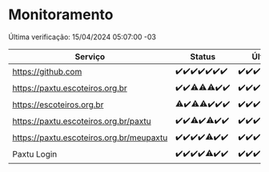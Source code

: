 # Monitoramento

Última verificação: 15/04/2024 05:07:00 -03

|Serviço|Status|Últimas 24h|
|---|---|---|
|https://github.com|<span title="2024-04-08: OK=24">✔️</span><span title="2024-04-09: OK=24">✔️</span><span title="2024-04-10: OK=24">✔️</span><span title="2024-04-11: OK=24">✔️</span><span title="2024-04-12: OK=24">✔️</span><span title="2024-04-13: OK=24">✔️</span><span title="2024-04-14: OK=6">✔️</span>|<span title="14/04/2024 07:32:00 -03 : 200">✔️</span><span title="14/04/2024 11:25:00 -03 : 200">✔️</span><span title="14/04/2024 18:09:00 -03 : 200">✔️</span><span title="14/04/2024 20:29:00 -03 : 200">✔️</span><span title="15/04/2024 00:00:00 -03 : 200">✔️</span><span title="15/04/2024 01:13:00 -03 : 200">✔️</span><span title="15/04/2024 02:06:00 -03 : 200">✔️</span><span title="15/04/2024 03:09:00 -03 : 200">✔️</span><span title="15/04/2024 04:04:00 -03 : 200">✔️</span><span title="15/04/2024 05:07:00 -03 : 200">✔️</span>|
|https://paxtu.escoteiros.org.br|<span title="2024-04-08: OK=24">✔️</span><span title="2024-04-09: OK=24">✔️</span><span title="2024-04-10: OK=23, Falhas=1">⚠️</span><span title="2024-04-11: OK=23, Falhas=1">⚠️</span><span title="2024-04-12: OK=23, Falhas=1">⚠️</span><span title="2024-04-13: OK=24">✔️</span><span title="2024-04-14: OK=6">✔️</span>|<span title="14/04/2024 07:32:00 -03 : 200">✔️</span><span title="14/04/2024 11:25:00 -03 : 200">✔️</span><span title="14/04/2024 18:09:00 -03 : 200">✔️</span><span title="14/04/2024 20:29:00 -03 : 200">✔️</span><span title="15/04/2024 00:00:00 -03 : 200">✔️</span><span title="15/04/2024 01:13:00 -03 : 200">✔️</span><span title="15/04/2024 02:06:00 -03 : 200">✔️</span><span title="15/04/2024 03:09:00 -03 : 200">✔️</span><span title="15/04/2024 04:04:00 -03 : 200">✔️</span><span title="15/04/2024 05:07:00 -03 : 200">✔️</span>|
|https://escoteiros.org.br|<span title="2024-04-08: OK=23, Falhas=1">⚠️</span><span title="2024-04-09: OK=24">✔️</span><span title="2024-04-10: OK=23, Falhas=1">⚠️</span><span title="2024-04-11: OK=23, Falhas=1">⚠️</span><span title="2024-04-12: OK=24">✔️</span><span title="2024-04-13: OK=24">✔️</span><span title="2024-04-14: OK=6">✔️</span>|<span title="14/04/2024 07:32:00 -03 : 200">✔️</span><span title="14/04/2024 11:25:00 -03 : 200">✔️</span><span title="14/04/2024 18:09:00 -03 : 200">✔️</span><span title="14/04/2024 20:29:00 -03 : 200">✔️</span><span title="15/04/2024 00:00:00 -03 : 200">✔️</span><span title="15/04/2024 01:13:00 -03 : 200">✔️</span><span title="15/04/2024 02:06:00 -03 : 200">✔️</span><span title="15/04/2024 03:09:00 -03 : 200">✔️</span><span title="15/04/2024 04:04:00 -03 : 200">✔️</span><span title="15/04/2024 05:07:00 -03 : 200">✔️</span>|
|https://paxtu.escoteiros.org.br/paxtu|<span title="2024-04-08: OK=24">✔️</span><span title="2024-04-09: OK=24">✔️</span><span title="2024-04-10: OK=23, Falhas=1">⚠️</span><span title="2024-04-11: OK=24">✔️</span><span title="2024-04-12: OK=23, Falhas=1">⚠️</span><span title="2024-04-13: OK=24">✔️</span><span title="2024-04-14: OK=6">✔️</span>|<span title="14/04/2024 07:32:00 -03 : 200">✔️</span><span title="14/04/2024 11:25:00 -03 : 200">✔️</span><span title="14/04/2024 18:09:00 -03 : 200">✔️</span><span title="14/04/2024 20:29:00 -03 : 200">✔️</span><span title="15/04/2024 00:00:00 -03 : 200">✔️</span><span title="15/04/2024 01:13:00 -03 : 200">✔️</span><span title="15/04/2024 02:06:00 -03 : 200">✔️</span><span title="15/04/2024 03:09:00 -03 : 200">✔️</span><span title="15/04/2024 04:04:00 -03 : 200">✔️</span><span title="15/04/2024 05:07:00 -03 : 200">✔️</span>|
|https://paxtu.escoteiros.org.br/meupaxtu|<span title="2024-04-08: OK=24">✔️</span><span title="2024-04-09: OK=24">✔️</span><span title="2024-04-10: OK=24">✔️</span><span title="2024-04-11: OK=24">✔️</span><span title="2024-04-12: OK=23, Falhas=1">⚠️</span><span title="2024-04-13: OK=24">✔️</span><span title="2024-04-14: OK=6">✔️</span>|<span title="14/04/2024 07:32:00 -03 : 200">✔️</span><span title="14/04/2024 11:25:00 -03 : 200">✔️</span><span title="14/04/2024 18:09:00 -03 : 200">✔️</span><span title="14/04/2024 20:29:00 -03 : 200">✔️</span><span title="15/04/2024 00:00:00 -03 : 200">✔️</span><span title="15/04/2024 01:13:00 -03 : 200">✔️</span><span title="15/04/2024 02:06:00 -03 : 200">✔️</span><span title="15/04/2024 03:09:00 -03 : 200">✔️</span><span title="15/04/2024 04:04:00 -03 : 200">✔️</span><span title="15/04/2024 05:07:00 -03 : 200">✔️</span>|
|Paxtu Login|<span title="2024-04-08: OK=24">✔️</span><span title="2024-04-09: OK=24">✔️</span><span title="2024-04-10: OK=24">✔️</span><span title="2024-04-11: OK=24">✔️</span><span title="2024-04-12: OK=23, Falhas=1">⚠️</span><span title="2024-04-13: OK=24">✔️</span><span title="2024-04-14: OK=6">✔️</span>|<span title="14/04/2024 07:32:00 -03 : 200">✔️</span><span title="14/04/2024 11:25:00 -03 : 200">✔️</span><span title="14/04/2024 18:09:00 -03 : 200">✔️</span><span title="14/04/2024 20:29:00 -03 : 200">✔️</span><span title="15/04/2024 00:00:00 -03 : 200">✔️</span><span title="15/04/2024 01:13:00 -03 : 200">✔️</span><span title="15/04/2024 02:06:00 -03 : 200">✔️</span><span title="15/04/2024 03:09:00 -03 : 200">✔️</span><span title="15/04/2024 04:04:00 -03 : 200">✔️</span><span title="15/04/2024 05:07:00 -03 : 200">✔️</span>|
